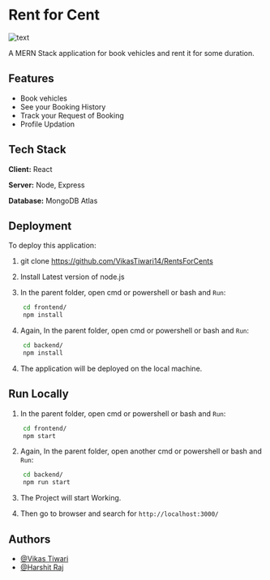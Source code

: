
# Rent for Cent

![text](https://www.eligocs.com/wp-content/uploads/2020/09/MREN-stack-1.jpg)

A MERN Stack application for book vehicles and rent it for some duration.


## Features

- Book vehicles
- See your Booking History
- Track your Request of Booking
- Profile Updation
  
## Tech Stack

**Client:** React

**Server:** Node, Express

**Database:** MongoDB Atlas

  
## Deployment

To deploy this application:

1. git clone https://github.com/VikasTiwari14/RentsForCents

2. Install Latest version of node.js

3. In the parent folder, open cmd or powershell or bash and `Run`: 

```bash
    cd frontend/
    npm install
```

4. Again, In the parent folder, open cmd or powershell or bash and `Run`: 
```bash
    cd backend/
    npm install
```
4. The application will be deployed on the local machine.


  
## Run Locally

1. In the parent folder, open cmd or powershell or bash and `Run`: 

```bash
    cd frontend/
    npm start
```

2. Again, In the parent folder, open another cmd or powershell or bash and `Run`: 

```bash
    cd backend/
    npm run start
```

3. The Project will start Working.

4. Then go to browser and search for `http://localhost:3000/`
## Authors

- [@Vikas Tiwari](https://github.com/VikasTiwari14)
- [@Harshit Raj](https://github.com/harshitraj12/)
  